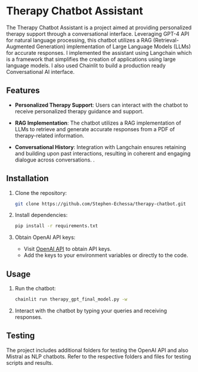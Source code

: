 # Therapy Chatbot Assistant

The Therapy Chatbot Assistant is a project aimed at providing personalized therapy support through a conversational interface. Leveraging GPT-4 API for natural language processing, this chatbot utilizes a RAG (Retrieval-Augmented Generation) implementation of Large Language Models (LLMs) for accurate responses.
I implemented the assistant using Langchain which is a framework that simplifies the creation of applications using large language models.
I also used Chainlit to build a production ready Conversational AI interface.

## Features

- **Personalized Therapy Support**: Users can interact with the chatbot to receive personalized therapy guidance and support.
  
- **RAG Implementation**: The chatbot utilizes a RAG implementation of LLMs to retrieve and generate accurate responses from a PDF of therapy-related information.

- **Conversational History**: Integration with Langchain ensures retaining and building upon past interactions, resulting in coherent and engaging dialogue across conversations.
.

## Installation

1. Clone the repository:
    ```bash
    git clone https://github.com/Stephen-Echessa/therapy-chatbot.git
    ```

2. Install dependencies:
    ```bash
    pip install -r requirements.txt
    ```

3. Obtain OpenAI API keys:
    - Visit [OpenAI API](https://openai.com/api/) to obtain API keys.
    - Add the keys to your environment variables or directly to the code.

## Usage

1. Run the chatbot:
    ```bash
    chainlit run therapy_gpt_final_model.py -w
    ```

2. Interact with the chatbot by typing your queries and receiving responses.

## Testing

The project includes additional folders for testing the OpenAI API and also Mistral as NLP chatbots. Refer to the respective folders and files for testing scripts and results.
